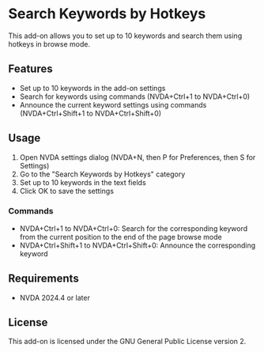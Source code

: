 # Search Keywords by Hotkeys

This add-on allows you to set up to 10 keywords and search them using hotkeys in browse mode.

## Features

- Set up to 10 keywords in the add-on settings
- Search for keywords using commands (NVDA+Ctrl+1 to NVDA+Ctrl+0)
- Announce the current keyword settings using commands (NVDA+Ctrl+Shift+1 to NVDA+Ctrl+Shift+0)

## Usage

1. Open NVDA settings dialog (NVDA+N, then P for Preferences, then S for Settings)
2. Go to the "Search Keywords by Hotkeys" category
3. Set up to 10 keywords in the text fields
4. Click OK to save the settings

### Commands

- NVDA+Ctrl+1 to NVDA+Ctrl+0: Search for the corresponding keyword from the current position to the end of the page browse mode
- NVDA+Ctrl+Shift+1 to NVDA+Ctrl+Shift+0: Announce the corresponding keyword

## Requirements

- NVDA 2024.4 or later

## License

This add-on is licensed under the GNU General Public License version 2.
